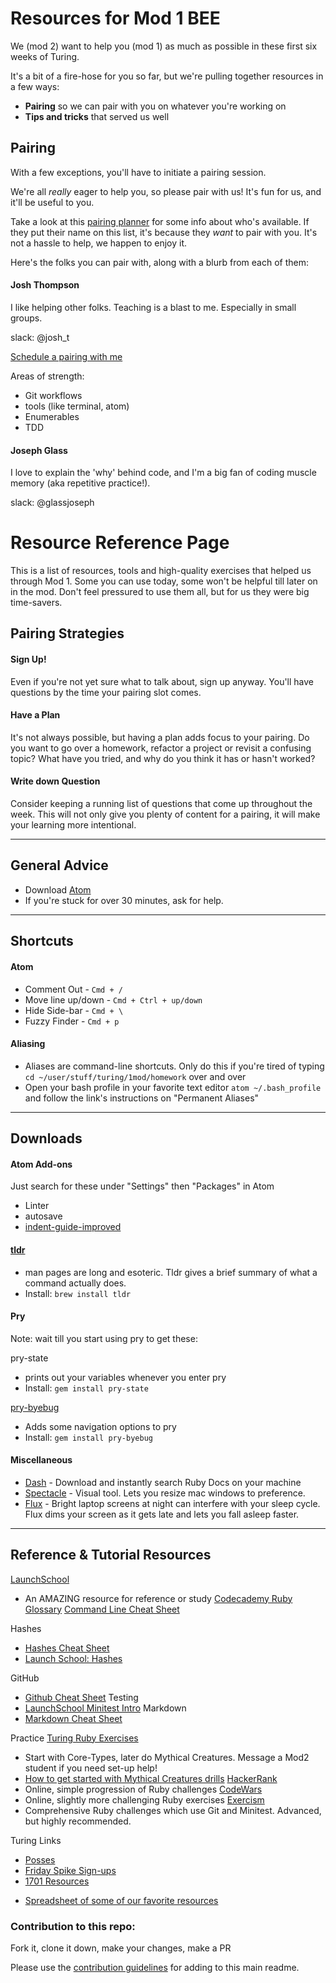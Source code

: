# Resources for Mod 1 BEE

We (mod 2) want to help you (mod 1) as much as possible in these first six weeks of Turing.

It's a bit of a fire-hose for you so far, but we're pulling together resources in a few ways:

- **Pairing** so we can pair with you on whatever you're working on
- **Tips and tricks** that served us well

## Pairing

With a few exceptions, you'll have to initiate a pairing session.

We're all _really_ eager to help you, so please pair with us! It's fun for us, and it'll be useful to you.

Take a look at this [pairing planner](https://docs.google.com/spreadsheets/d/1L6no7aWCD93SnaQoOruDVR40d9y5nODWavSJm8YEFdo/edit#gid=2084945952) for some info about who's available. If they put their name on this list, it's because they _want_ to pair with you. It's not a hassle to help, we happen to enjoy it.


Here's the folks you can pair with, along with a blurb from each of them:

#### Josh Thompson

I like helping other folks. Teaching is a blast to me. Especially in small groups.

slack: @josh_t

[Schedule a pairing with me](https://calendly.com/joshthompson)

Areas of strength:
- Git workflows
- tools (like terminal, atom)
- Enumerables
- TDD

#### Joseph Glass

I love to explain the 'why' behind code, and I'm a big fan of coding muscle memory (aka repetitive practice!).

slack: @glassjoseph



# Resource Reference Page

This is a list of resources, tools and high-quality exercises that helped us through Mod 1. Some you can use today, some won't be helpful till later on in the mod. Don't feel pressured to use them all, but for us they were big time-savers.

## Pairing Strategies
#### Sign Up!
Even if you're not yet sure what to talk about, sign up anyway. You'll have questions by the time your pairing slot comes.

#### Have a Plan
It's not always possible, but having a plan adds focus to your pairing. Do you want to go over a homework, refactor a project or revisit a confusing topic? What have you tried, and why do you think it has or hasn't worked?

#### Write down Question
Consider keeping a running list of questions that come up throughout the week. This will not only give you plenty of content for a pairing, it will make your learning more intentional.

---

## General Advice
* Download [Atom](https://atom.io/)
* If you're stuck for over 30 minutes, ask for help.

---

## Shortcuts
#### Atom
* Comment Out - `Cmd + /`
* Move line up/down - `Cmd + Ctrl + up/down`
* Hide Side-bar - `Cmd + \`
* Fuzzy Finder - `Cmd + p`

#### Aliasing
* Aliases are command-line shortcuts. Only do this if you're tired of typing `cd ~/user/stuff/turing/1mod/homework` over and over
* Open your bash profile in your favorite text editor `atom ~/.bash_profile` and follow the link's instructions on "Permanent Aliases"

---

## Downloads
#### Atom Add-ons
Just search for these under "Settings" then "Packages" in Atom
* Linter
* autosave
* [indent-guide-improved](https://atom.io/packages/indent-guide-improved)

#### [tldr](https://github.com/tldr-pages/tldr)
* man pages are long and esoteric. Tldr gives a brief summary of what a command actually does.
* Install: `brew install tldr`


#### Pry
Note: wait till you start using pry to get these:

pry-state
* prints out your variables whenever you enter pry
* Install: `gem install pry-state`

[pry-byebug](https://github.com/deivid-rodriguez/pry-byebug)
* Adds some navigation options to pry
* Install: `gem install pry-byebug`

#### Miscellaneous
* [Dash](https://kapeli.com/dash) - Download and instantly search Ruby Docs on your machine
* [Spectacle](https://www.spectacleapp.com/) - Visual tool. Lets you resize mac windows to preference.
* [Flux](https://justgetflux.com/) - Bright laptop screens at night can interfere with your sleep cycle. Flux dims your screen as it gets late and lets you fall asleep faster.

---

## Reference & Tutorial Resources
[LaunchSchool](https://launchschool.com/books/ruby/read/introduction)
* An AMAZING resource for reference or study
	[Codecademy Ruby Glossary](https://www.codecademy.com/articles/glossary-ruby)
	[Command Line Cheat Sheet](https://gist.github.com/poopsplat/7195274)

Hashes
* [Hashes Cheat Sheet](https://www.shortcutfoo.com/app/dojos/ruby-hashes/cheatsheet)
* [Launch School: Hashes](https://launchschool.com/books/ruby/read/hashes)

GitHub
* [Github Cheat Sheet](https://education.github.com/git-cheat-sheet-education.pdf)
Testing
* [LaunchSchool Minitest Intro](https://launchschool.com/blog/assert-yourself-an-introduction-to-minitest)
Markdown
* [Markdown Cheat Sheet](https://github.com/adam-p/markdown-here/wiki/Markdown-Cheatsheet)

Practice
[Turing Ruby Exercises](https://github.com/turingschool/ruby-exercises/)
* Start with Core-Types, later do Mythical Creatures. Message a Mod2 student if you need set-up help!
* [How to get started with Mythical Creatures drills](https://gist.github.com/josh-works/ac68a974cb9e0d73d663ea6c8cf3e8d8)
[HackerRank](https://www.hackerrank.com/dashboard)
* Online, simple progression of Ruby challenges
[CodeWars](https://www.codewars.com/)
* Online, slightly more challenging Ruby exercises
[Exercism](http://exercism.io/)
* Comprehensive Ruby challenges which use Git and Minitest. Advanced, but highly recommended.


Turing Links
* [Posses](https://docs.google.com/document/d/1OKjq08T6Wrw9IZi_lAGCHvVbWFRItvI966SLstMXVew/edit)
* [Friday Spike Sign-ups](https://turing-fridays.firebaseapp.com/)
* [1701 Resources](https://docs.google.com/spreadsheets/d/1538UAT-AMUB3Pf1OHCJDjZ4ArnhCf_n2FHEZwd3wWpY/edit#gid=0)
- [Spreadsheet of some of our favorite resources](https://docs.google.com/spreadsheets/d/1538UAT-AMUB3Pf1OHCJDjZ4ArnhCf_n2FHEZwd3wWpY/edit?usp=sharing)

### Contribution to this repo:

Fork it, clone it down, make your changes, make a PR

Please use the [contribution guidelines](/templates/contributor_template.md) for adding to this main readme.
